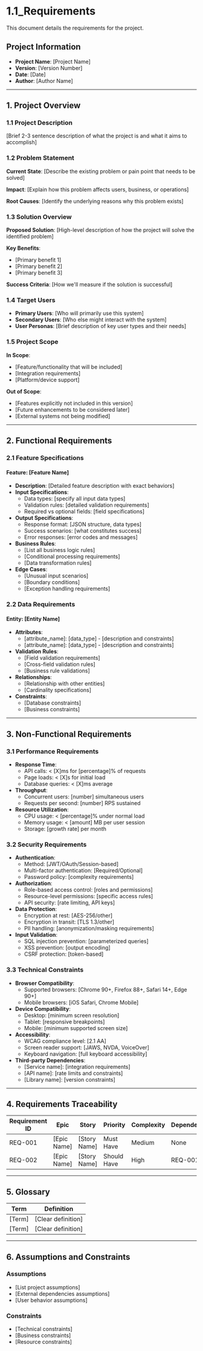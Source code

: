 # 1.1_Requirements

This document details the requirements for the project.

## Project Information

- **Project Name**: [Project Name]
- **Version**: [Version Number]
- **Date**: [Date]
- **Author**: [Author Name]

---

## 1. Project Overview

### 1.1 Project Description

[Brief 2-3 sentence description of what the project is and what it aims to accomplish]

### 1.2 Problem Statement

**Current State**: [Describe the existing problem or pain point that needs to be solved]

**Impact**: [Explain how this problem affects users, business, or operations]

**Root Causes**: [Identify the underlying reasons why this problem exists]

### 1.3 Solution Overview

**Proposed Solution**: [High-level description of how the project will solve the identified problem]

**Key Benefits**:

- [Primary benefit 1]
- [Primary benefit 2]
- [Primary benefit 3]

**Success Criteria**: [How we'll measure if the solution is successful]

### 1.4 Target Users

- **Primary Users**: [Who will primarily use this system]
- **Secondary Users**: [Who else might interact with the system]
- **User Personas**: [Brief description of key user types and their needs]

### 1.5 Project Scope

**In Scope**:

- [Feature/functionality that will be included]
- [Integration requirements]
- [Platform/device support]

**Out of Scope**:

- [Features explicitly not included in this version]
- [Future enhancements to be considered later]
- [External systems not being modified]

---

## 2. Functional Requirements

### 2.1 Feature Specifications

#### Feature: [Feature Name]

- **Description**: [Detailed feature description with exact behaviors]
- **Input Specifications**:
  - Data types: [specify all input data types]
  - Validation rules: [detailed validation requirements]
  - Required vs optional fields: [field specifications]
- **Output Specifications**:
  - Response format: [JSON structure, data types]
  - Success scenarios: [what constitutes success]
  - Error responses: [error codes and messages]
- **Business Rules**:
  - [List all business logic rules]
  - [Conditional processing requirements]
  - [Data transformation rules]
- **Edge Cases**:
  - [Unusual input scenarios]
  - [Boundary conditions]
  - [Exception handling requirements]

### 2.2 Data Requirements

#### Entity: [Entity Name]

- **Attributes**:
  - [attribute_name]: [data_type] - [description and constraints]
  - [attribute_name]: [data_type] - [description and constraints]
- **Validation Rules**:
  - [Field validation requirements]
  - [Cross-field validation rules]
  - [Business rule validations]
- **Relationships**:
  - [Relationship with other entities]
  - [Cardinality specifications]
- **Constraints**:
  - [Database constraints]
  - [Business constraints]

---

## 3. Non-Functional Requirements

### 3.1 Performance Requirements

- **Response Time**:
  - API calls: < [X]ms for [percentage]% of requests
  - Page loads: < [X]s for initial load
  - Database queries: < [X]ms average
- **Throughput**:
  - Concurrent users: [number] simultaneous users
  - Requests per second: [number] RPS sustained
- **Resource Utilization**:
  - CPU usage: < [percentage]% under normal load
  - Memory usage: < [amount] MB per user session
  - Storage: [growth rate] per month

### 3.2 Security Requirements

- **Authentication**:
  - Method: [JWT/OAuth/Session-based]
  - Multi-factor authentication: [Required/Optional]
  - Password policy: [complexity requirements]
- **Authorization**:
  - Role-based access control: [roles and permissions]
  - Resource-level permissions: [specific access rules]
  - API security: [rate limiting, API keys]
- **Data Protection**:
  - Encryption at rest: [AES-256/other]
  - Encryption in transit: [TLS 1.3/other]
  - PII handling: [anonymization/masking requirements]
- **Input Validation**:
  - SQL injection prevention: [parameterized queries]
  - XSS prevention: [output encoding]
  - CSRF protection: [token-based]

### 3.3 Technical Constraints

- **Browser Compatibility**:
  - Supported browsers: [Chrome 90+, Firefox 88+, Safari 14+, Edge 90+]
  - Mobile browsers: [iOS Safari, Chrome Mobile]
- **Device Compatibility**:
  - Desktop: [minimum screen resolution]
  - Tablet: [responsive breakpoints]
  - Mobile: [minimum supported screen size]
- **Accessibility**:
  - WCAG compliance level: [2.1 AA]
  - Screen reader support: [JAWS, NVDA, VoiceOver]
  - Keyboard navigation: [full keyboard accessibility]
- **Third-party Dependencies**:
  - [Service name]: [integration requirements]
  - [API name]: [rate limits and constraints]
  - [Library name]: [version constraints]

---

## 4. Requirements Traceability

| Requirement ID | Epic        | Story        | Priority    | Complexity | Dependencies |
| -------------- | ----------- | ------------ | ----------- | ---------- | ------------ |
| REQ-001        | [Epic Name] | [Story Name] | Must Have   | Medium     | None         |
| REQ-002        | [Epic Name] | [Story Name] | Should Have | High       | REQ-001      |

---

## 5. Glossary

| Term   | Definition         |
| ------ | ------------------ |
| [Term] | [Clear definition] |
| [Term] | [Clear definition] |

---

## 6. Assumptions and Constraints

### Assumptions

- [List project assumptions]
- [External dependencies assumptions]
- [User behavior assumptions]

### Constraints

- [Technical constraints]
- [Business constraints]
- [Resource constraints]
